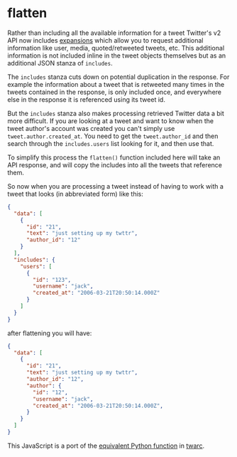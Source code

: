 # flatten

Rather than including all the available information for a tweet Twitter's v2
API now includes [expansions] which allow you to request additional information
like user, media, quoted/retweeted tweets, etc. This additional information is
not included inline in the tweet objects themselves but as an additional JSON
stanza of `includes`.

The `includes` stanza cuts down on potential duplication in the response.
For example the information about a tweet that is retweeted many times in
the tweets contained in the response, is only included once, and
everywhere else in the response it is referenced using its tweet id.

But the `includes` stanza also makes processing retrieved Twitter data
a bit more difficult. If you are looking at a tweet and want to know when
the tweet author's account was created you can't simply use
`tweet.author.created_at`. You need to get the `tweet.author_id` and then
search through the `includes.users` list looking for it, and then use
that.

To simplify this process the `flatten()` function included here will take
an API response, and will copy the includes into all the tweets that
reference them.

So now when you are processing a tweet instead of having to work with a tweet
that looks (in abbreviated form) like this:

```json
{
  "data": [
    {
      "id": "21",
      "text": "just setting up my twttr",
      "author_id": "12"
    }
  ],
  "includes": {
    "users": [
      {
        "id": "123",
        "username": "jack",
        "created_at": "2006-03-21T20:50:14.000Z"
      }
    ]
  }
}
```

after flattening you will have:

```json
{
  "data": [
    {
      "id": "21",
      "text": "just setting up my twttr",
      "author_id": "12",
      "author": {
        "id": "12",
        "username": "jack",
        "created_at": "2006-03-21T20:50:14.000Z",
      }
    }
  ]
}
```

This JavaScript is a port of the [equivalent Python function] in [twarc].

[expansions]: https://developer.twitter.com/en/docs/twitter-api/expansions
[twarc]: https://github.com/docnow/twarc
[equivalent Python function]: https://github.com/DocNow/twarc/blob/main/twarc/expansions.py
